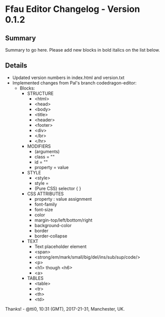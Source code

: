 # Ffau Editor Changelog - Version 0.1.2

## Summary
Summary to go here. Please add new blocks in bold italics on the list below.

## Details
* Updated version numbers in index.html and version.txt
* Implemented changes from Pal's branch codedragon-editor:
  * Blocks:
    * STRUCTURE
      * &lt;html&gt;
      * &lt;head&gt;
      * &lt;body&gt;
      * &lt;title&gt;
      * &lt;header&gt;
      * &lt;footer&gt;
      * &lt;div&gt;
      * &lt;/br&gt;
      * &lt;/hr&gt;
    * MODIFIERS
      * (arguments)
      * class = ""
      * id = ""
      * property = value
    * STYLE
      * &lt;style&gt;
      * style =
      * (Pure CSS) selector { }
    * CSS ATTRIBUTES
      * property : value assignment
      * font-family
      * font-size
      * color
      * margin-top/left/bottom/right
      * background-color
      * border
      * border-collapse
    * TEXT
      * Text placeholder element
      * &lt;span&gt;
      * &lt;strong/em/mark/small/big/del/ins/sub/sup/code/&gt;
      * &lt;p&gt;
      * &lt;h1&gt; though &lt;h6&gt;
      * &lt;a&gt;
    * TABLES
      * &lt;table&gt;
      * &lt;tr&gt;
      * &lt;th&gt;
      * &lt;td&gt;

Thanks! - @tti0, 10:31 (GMT), 2017-21-31, Manchester, UK.
